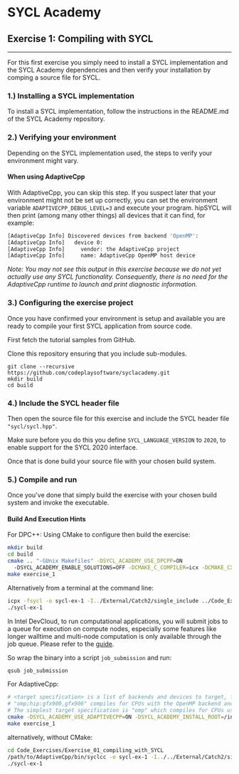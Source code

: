 # SYCL Academy

## Exercise 1: Compiling with SYCL

---

For this first exercise you simply need to install a SYCL implementation and the SYCL
Academy dependencies and then verify your installation by comping a source file
for SYCL.

### 1.) Installing a SYCL implementation

To install a SYCL implementation, follow the instructions in the README.md of the SYCL
Academy repository.

### 2.) Verifying your environment

Depending on the SYCL implementation used, the steps to verify your environment might vary.

#### When using AdaptiveCpp

With AdaptiveCpp, you can skip this step. If you suspect later that your environment might not be set up correctly, you can set the environment variable `ADAPTIVECPP_DEBUG_LEVEL=3` and execute your program. hipSYCL will then print (among many other things) all devices that it can find, for example:
```sh
[AdaptiveCpp Info] Discovered devices from backend 'OpenMP': 
[AdaptiveCpp Info]   device 0: 
[AdaptiveCpp Info]     vendor: the AdaptiveCpp project
[AdaptiveCpp Info]     name: AdaptiveCpp OpenMP host device
```
*Note: You may not see this output in this exercise because we do not yet actually use any SYCL functionality. Consequently, there is no need for the AdaptiveCpp runtime to launch and print diagnostic information.*

### 3.) Configuring the exercise project

Once you have confirmed your environment is setup and available you are ready to
compile your first SYCL application from source code.

First fetch the tutorial samples from GitHub.

Clone this repository ensuring that you include sub-modules.

```
git clone --recursive https://github.com/codeplaysoftware/syclacademy.git
mkdir build
cd build
```

### 4.) Include the SYCL header file

Then open the source file for this exercise and include the SYCL header file
`"sycl/sycl.hpp"`.

Make sure before you do this you define `SYCL_LANGUAGE_VERSION` to `2020`, to
enable support for the SYCL 2020 interface.

Once that is done build your source file with your chosen build system.

### 5.) Compile and run

Once you've done that simply build the exercise with your chosen build system
and invoke the executable.

#### Build And Execution Hints

For DPC++:
Using CMake to configure then build the exercise:
```sh
mkdir build
cd build
cmake .. "-GUnix Makefiles" -DSYCL_ACADEMY_USE_DPCPP=ON
  -DSYCL_ACADEMY_ENABLE_SOLUTIONS=OFF -DCMAKE_C_COMPILER=icx -DCMAKE_CXX_COMPILER=icpx
make exercise_1
```
Alternatively from a terminal at the command line:
```sh
icpx -fsycl -o sycl-ex-1 -I../External/Catch2/single_include ../Code_Exercises/Exercise_01_compiling_with_sycl/source.cpp
./sycl-ex-1
```
In Intel DevCloud, to run computational applications, you will submit jobs to a queue for execution on compute nodes,
especially some features like longer walltime and multi-node computation is only available through the job queue.
Please refer to the [guide][devcloud-job-submission].

So wrap the binary into a script `job_submission` and run:
```sh
qsub job_submission
```

For AdaptiveCpp:
```sh
# <target specification> is a list of backends and devices to target, for example
# "omp;hip:gfx900,gfx906" compiles for CPUs with the OpenMP backend and for AMD Vega 10 (gfx900) and Vega 20 (gfx906) GPUs using the HIP backend.
# The simplest target specification is "omp" which compiles for CPUs using the OpenMP backend.
cmake -DSYCL_ACADEMY_USE_ADAPTIVECPP=ON -DSYCL_ACADEMY_INSTALL_ROOT=/insert/path/to/AdaptiveCpp -DADAPTIVECPP_TARGETS="<target specification>" ..
make exercise_1
```
alternatively, without CMake:
```sh
cd Code_Exercises/Exercise_01_compiling_with_SYCL
/path/to/AdaptiveCpp/bin/syclcc -o sycl-ex-1 -I../../External/Catch2/single_include --hipsycl-targets="<target specification>" source.cpp
./sycl-ex-1
```


[devcloud-job-submission]: https://devcloud.intel.com/oneapi/documentation/job-submission/
